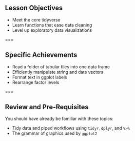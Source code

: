 ---
---

## Lesson Objectives

- Meet the core tidyverse
- Learn functions that ease data cleaning
- Level up exploratory data visualizations

===

## Specific Achievements

- Read a folder of tabular files into one data frame
- Efficiently manipulate string and date vectors
- Format text in ggplot labels
- Rearrange factor levels

===

## Review and Pre-Requisites

You should have already be familiar with these topics: 

- Tidy data and piped workflows using `tidyr`, `dplyr`, and `%>%`
- The grammar of graphics used by `ggplot2`



  

